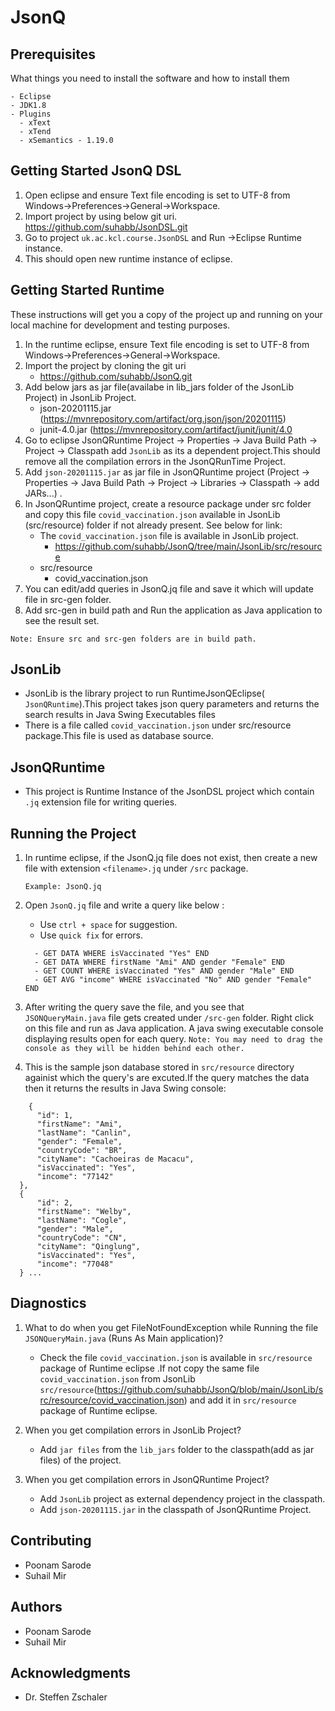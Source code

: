 # JsonQ

## Prerequisites

What things you need to install the software and how to install them

```
- Eclipse
- JDK1.8
- Plugins
  - xText
  - xTend
  - xSemantics - 1.19.0   
```
## Getting Started JsonQ DSL

1. Open eclipse and ensure Text file encoding is set to UTF-8 from Windows->Preferences->General->Workspace.
2. Import project by using below git uri.
      https://github.com/suhabb/JsonDSL.git
2. Go to project ``uk.ac.kcl.course.JsonDSL`` and Run ->Eclipse Runtime instance.
3. This should open new runtime instance of eclipse.

## Getting Started Runtime

These instructions will get you a copy of the project up and running on your local machine for development and testing purposes. 

1. In the runtime eclipse, ensure Text file encoding is set to UTF-8 from Windows->Preferences->General->Workspace.
2. Import the project by cloning the git uri
      - https://github.com/suhabb/JsonQ.git
2. Add below jars as jar file(availabe in lib_jars folder of the JsonLib Project) in JsonLib Project.
    - json-20201115.jar (https://mvnrepository.com/artifact/org.json/json/20201115)
    - junit-4.0.jar (https://mvnrepository.com/artifact/junit/junit/4.0
3. Go to eclipse JsonQRuntime Project -> Properties -> Java Build Path -> Project -> Classpath add `JsonLib` as its a dependent project.This should remove all the compilation errors in the JsonQRunTime Project.
4. Add ``json-20201115.jar`` as jar file in JsonQRuntime project (Project -> Properties -> Java Build Path -> Project -> Libraries -> Classpath -> add JARs...) .
5. In JsonQRuntime project, create a resource package under src folder and copy this file ``covid_vaccination.json`` available in JsonLib (src/resource) folder if not already present. See below for link:
      - The ``covid_vaccination.json`` file is available in JsonLib project.
        - https://github.com/suhabb/JsonQ/tree/main/JsonLib/src/resource
      - src/resource
        - covid_vaccination.json
7. You can edit/add queries in JsonQ.jq file and save it which will update file in src-gen folder.
8. Add src-gen in build path and Run the application as Java application to see the result set.
```
Note: Ensure src and src-gen folders are in build path. 
```
  
## JsonLib
  - JsonLib is the library project to run RuntimeJsonQEclipse( ``JsonQRuntime``).This project takes json query parameters and returns the search results in Java Swing Executables files
  - There is a file called ``covid_vaccination.json`` under src/resource package.This file is used as database source.
 
## JsonQRuntime
  - This project is Runtime Instance of the JsonDSL project which contain ``.jq`` extension file for writing queries.
     
## Running the Project

1. In runtime eclipse, if the JsonQ.jq file does not exist, then create a new file with extension ``<filename>.jq`` under ``/src`` package.
    ```
    Example: JsonQ.jq
    ```
3. Open ```JsonQ.jq``` file and write a query like below :
    - Use ``ctrl + space`` for suggestion.
    - Use `quick fix` for errors.
    ```
      - GET DATA WHERE isVaccinated "Yes" END
      - GET DATA WHERE firstName "Ami" AND gender "Female" END
      - GET COUNT WHERE isVaccinated "Yes" AND gender "Male" END
      - GET AVG "income" WHERE isVaccinated "No" AND gender "Female" END
    ```
    
  4.  After writing the query save the file, and you see that ```JSONQueryMain.java``` file gets created under ``/src-gen`` folder. Right click on this file and run as Java application. A java swing executable console displaying results open for each query.
      ``Note: You may need to drag the console as they will be hidden behind each other.``
  5. This is the sample json database stored in `src/resource` directory againist which the query's are excuted.If the query matches the data then it returns the results in Java Swing console: 
  ```
      {
        "id": 1,
        "firstName": "Ami",
        "lastName": "Canlin",
        "gender": "Female",
        "countryCode": "BR",
        "cityName": "Cachoeiras de Macacu",
        "isVaccinated": "Yes",
        "income": "77142"
    },
    {
        "id": 2,
        "firstName": "Welby",
        "lastName": "Cogle",
        "gender": "Male",
        "countryCode": "CN",
        "cityName": "Qinglung",
        "isVaccinated": "Yes",
        "income": "77048"
    } ...
  ```

## Diagnostics

1. What to do when you get FileNotFoundException while Running the file ``JSONQueryMain.java`` (Runs As Main application)?
    - Check the file `covid_vaccination.json` is available in `src/resource` package of Runtime eclipse .If not copy the same file `covid_vaccination.json` from JsonLib `src/resource`(https://github.com/suhabb/JsonQ/blob/main/JsonLib/src/resource/covid_vaccination.json)  and add it in `src/resource` package of Runtime eclipse.

2. When you get compilation errors in JsonLib Project?
      - Add `jar files` from the ``lib_jars`` folder to the classpath(add as jar files) of the project.

3. When you get compilation errors in JsonQRuntime Project?
      - Add ``JsonLib`` project as external dependency project in the classpath.
      - Add ``json-20201115.jar`` in the classpath of JsonQRuntime Project.
       
## Contributing

 - Poonam Sarode
 - Suhail Mir

## Authors

* Poonam Sarode
* Suhail Mir

## Acknowledgments

* Dr. Steffen Zschaler

